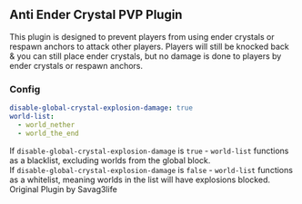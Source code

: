 ## Anti Ender Crystal PVP Plugin
This plugin is designed to prevent players from using ender crystals or respawn anchors to attack other players. Players will still be knocked back & you can still place ender crystals, but no damage is done to players by ender crystals or respawn anchors.

### Config
```yaml
disable-global-crystal-explosion-damage: true
world-list:
  - world_nether
  - world_the_end
```
If `disable-global-crystal-explosion-damage` is `true` - `world-list` functions as a blacklist, excluding worlds from the global block.<br />
If `disable-global-crystal-explosion-damage` is `false` - `world-list` functions as a whitelist, meaning worlds in the list will have explosions blocked.
Original Plugin by Savag3life
